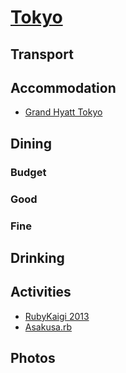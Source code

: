 # [Tokyo][0]

## Transport

## Accommodation

- [Grand Hyatt Tokyo][1]

## Dining

### Budget

### Good

### Fine

## Drinking

## Activities

- [RubyKaigi 2013][2]
- [Asakusa.rb][3]

## Photos

[0]: http://en.wikipedia.org/wiki/Tokyo
[1]: http://tokyo.grand.hyatt.com/hyatt/hotels-tokyo-grand/index.jsp?null
[2]: http://rubykaigi.org/2013
[3]: http://asakusa.rubyist.net

